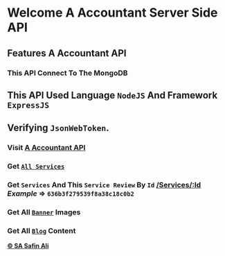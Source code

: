 # Welcome **A Accountant Server Side API**

## Features A Accountant API

### This API Connect To The MongoDB

## This API Used Language `NodeJS` And Framework `ExpressJS`

## Verifying `JsonWebToken`.

### **Visit [A Accountant API](https://a-accountant.vercel.app/)**

### **Get [`All Services`](https://a-accountant.vercel.app/services)**

### **Get `Services` And This `Service Review` By `Id` [/Services/:Id](https://a-accountant.vercel.app/services/:id) *Example* => `636b3f279539f8a38c18c0b2`**

### **Get All [`Banner`](https://a-accountant.vercel.app/banner) Images**

### **Get All [`Blog`](https://a-accountant.vercel.app/blog) Content**


[**© SA Safin Ali** ](https://sa-safin-ali-01.netlify.app/)